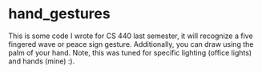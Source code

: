 # hand_gestures
This is some code I wrote for CS 440 last semester, it will recognize a five fingered wave or peace sign gesture. Additionally, you can draw using the palm of your hand. Note, this was tuned for specific lighting (office lights) and hands (mine) :). 
